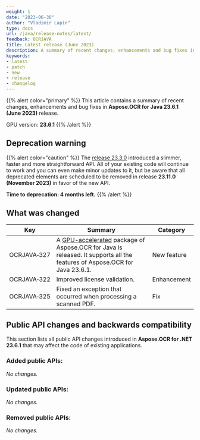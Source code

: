 ```yaml
---
weight: 1
date: "2023-06-30"
author: "Vladimir Lapin"
type: docs
url: /java/release-notes/latest/
feedback: OCRJAVA
title: Latest release (June 2023)
description: A summary of recent changes, enhancements and bug fixes in Aspose.OCR for Java 23.6.1 (June 2023) release.
keywords:
- latest
- patch
- new
- release
- changelog
---
```


{{% alert color="primary" %}}
This article contains a summary of recent changes, enhancements and bug fixes in **Aspose.OCR for Java 23.6.1 (June 2023)** release.

GPU version: **23.6.1**
{{% /alert %}}

## Deprecation warning

{{% alert color="caution" %}}
The [release 23.3.0](/ocr/java/aspose-ocr-for-java-23-3-0-release-notes/) introduced a slimmer, faster and more straightforward API. All of your existing code will continue to work and you can even make minor updates to it, but be aware that all deprecated elements are scheduled to be removed in release **23.11.0 (November 2023)** in favor of the new API.

**Time to deprecation: 4 months left.**
{{% /alert %}}

## What was changed

Key | Summary | Category
--- | ------- | --------
OCRJAVA&#8209;327 | A [GPU-accelerated](/ocr/java/system-requirements/#gpu-support) package of Aspose.OCR for Java is released. It supports all the features of Aspose.OCR for Java 23.6.1. | New feature
OCRJAVA&#8209;322 | Improved license validation. | Enhancement
OCRJAVA&#8209;325 | Fixed an exception that occurred when processing a scanned PDF. | Fix

## Public API changes and backwards compatibility

This section lists all public API changes introduced in **Aspose.OCR for .NET 23.6.1** that may affect the code of existing applications.

### Added public APIs:

_No changes._

### Updated public APIs:

_No changes._

### Removed public APIs:

_No changes._
